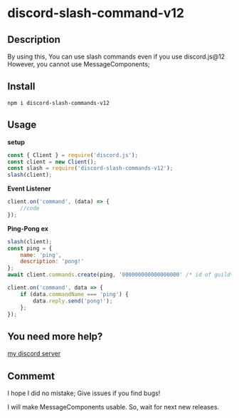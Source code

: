 # discord-slash-command-v12

## Description 
By using this, You can use slash commands even if you use discord.js@12 
However, you cannot use MessageComponents; 

## Install
```
npm i discord-slash-commands-v12 
```

## Usage 
**setup** 
```js
const { Client } = require('discord.js');
const client = new Client();
const slash = require('discord-slash-commands-v12');
slash(client);
``` 

**Event Listener** 
```js
client.on('command', (data) => {
	//code
});
``` 

**Ping-Pong ex** 
```js
slash(client);
const ping = {
	name: 'ping',
	description: 'pong!'
};
await client.commands.create(ping, '000000000000000000' /* id of guild*/);

client.on('command', data => {
	if (data.commandName === 'ping') {
		data.reply.send('pong!');
	};
});
``` 

## You need more help?
[my discord server](https://discord.gg/UQSUBHwM7T)

## Commemt
I hope I did no mistake; 
Give issues if you find bugs! 
 
I will make MessageComponents usable. 
So, wait for next new releases. 
